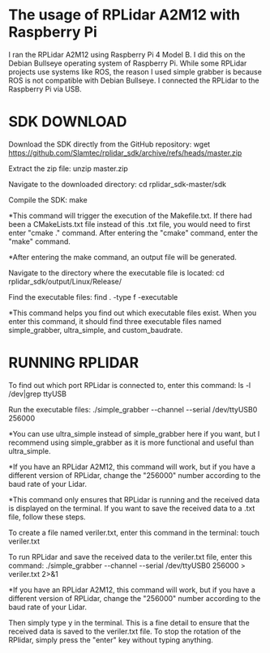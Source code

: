 # The usage of RPLidar A2M12 with Raspberry Pi
I ran the RPLidar A2M12 using Raspberry Pi 4 Model B. I did this on the Debian Bullseye operating system of Raspberry Pi. While some RPLidar projects use systems like ROS, the reason I used simple grabber is because ROS is not compatible with Debian Bullseye. I connected the RPLidar to the Raspberry Pi via USB.

# SDK DOWNLOAD
Download the SDK directly from the GitHub repository:
wget https://github.com/Slamtec/rplidar_sdk/archive/refs/heads/master.zip

Extract the zip file:
unzip master.zip

Navigate to the downloaded directory:
cd rplidar_sdk-master/sdk

Compile the SDK:
make

*This command will trigger the execution of the Makefile.txt. If there had been a CMakeLists.txt file instead of this .txt file, you would need to first enter "cmake ." command. After entering the "cmake" command, enter the "make" command.

*After entering the make command, an output file will be generated.

Navigate to the directory where the executable file is located:
cd rplidar_sdk/output/Linux/Release/

Find the executable files:
find . -type f -executable

*This command helps you find out which executable files exist. When you enter this command, it should find three executable files named simple_grabber, ultra_simple, and custom_baudrate.

# RUNNING RPLIDAR
To find out which port RPLidar is connected to, enter this command:
ls -l /dev|grep ttyUSB

Run the executable files:
./simple_grabber --channel --serial /dev/ttyUSB0 256000

*You can use ultra_simple instead of simple_grabber here if you want, but I recommend using simple_grabber as it is more functional and useful than ultra_simple.

*If you have an RPLidar A2M12, this command will work, but if you have a different version of RPLidar, change the "256000" number according to the baud rate of your Lidar.

*This command only ensures that RPLidar is running and the received data is displayed on the terminal. If you want to save the received data to a .txt file, follow these steps.

To create a file named veriler.txt, enter this command in the terminal:
touch veriler.txt

To run RPLidar and save the received data to the veriler.txt file, enter this command:
./simple_grabber --channel --serial /dev/ttyUSB0 256000 > veriler.txt 2>&1

*If you have an RPLidar A2M12, this command will work, but if you have a different version of RPLidar, change the "256000" number according to the baud rate of your Lidar.

Then simply type y in the terminal. This is a fine detail to ensure that the received data is saved to the veriler.txt file. To stop the rotation of the RPlidar, simply press the "enter" key without typing anything.
